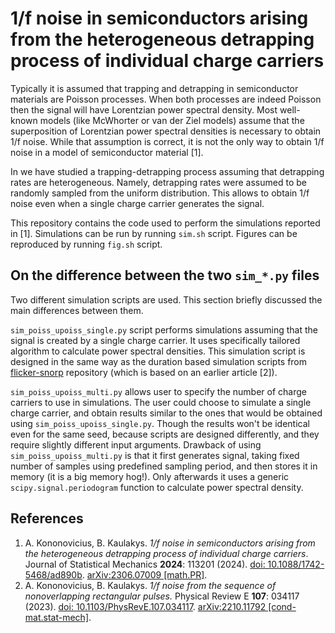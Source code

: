 # 1/f noise in semiconductors arising from the heterogeneous detrapping process of individual charge carriers

Typically it is assumed that trapping and detrapping in semiconductor
materials are Poisson processes. When both processes are indeed Poisson then
the signal will have Lorentzian power spectral density. Most well-known
models (like McWhorter or van der Ziel models) assume that the superposition
of Lorentzian power spectral densities is necessary to obtain 1/f noise.
While that assumption is correct, it is not the only way to obtain 1/f noise
in a model of semiconductor material [1].

In we have studied a trapping-detrapping process assuming that detrapping
rates are heterogeneous. Namely, detrapping rates were assumed to be
randomly sampled from the uniform distribution. This allows to obtain 1/f
noise even when a single charge carrier generates the signal.

This repository contains the code used to perform the simulations reported
in [1]. Simulations can be run by running `sim.sh` script. Figures can be
reproduced by running `fig.sh` script.

## On the difference between the two `sim_*.py` files

Two different simulation scripts are used. This section briefly discussed
the main differences between them.

`sim_poiss_upoiss_single.py` script performs simulations assuming that the
signal is created by a single charge carrier. It uses specifically tailored
algorithm to calculate power spectral densities. This simulation script is
designed in the same way as the duration based simulation scripts from
[flicker-snorp](https://github.com/akononovicius/flicker-snorp) repository
(which is based on an earlier article [2]).

`sim_poiss_upoiss_multi.py` allows user to specify the number of charge
carriers to use in simulations. The user could choose to simulate a single
charge carrier, and obtain results similar to the ones that would be
obtained using `sim_poiss_upoiss_single.py`. Though the results won't be
identical even for the same seed, because scripts are designed differently,
and they require slightly different input arguments. Drawback of using
`sim_poiss_upoiss_multi.py` is that it first generates signal, taking fixed
number of samples using predefined sampling period, and then stores it in
memory (it is a big memory hog!). Only afterwards it uses a generic
`scipy.signal.periodogram` function to calculate power spectral density.

## References

1. A. Kononovicius, B. Kaulakys. *1/f noise in semiconductors arising from
   the heterogeneous detrapping process of individual charge carriers*.
   Journal of Statistical Mechanics **2024**: 113201 (2024). [doi:
   10.1088/1742-5468/ad890b](https://doi.org/10.1088/1742-5468/ad890b).
   [arXiv:2306.07009 [math.PR]](https://arxiv.org/abs/2306.07009).
3. A. Kononovicius, B. Kaulakys. *1/f noise from the sequence of
   nonoverlapping rectangular pulses.* Physical Review E **107**: 034117
   (2023). [doi:
   10.1103/PhysRevE.107.034117](https://doi.org/10.1103/PhysRevE.107.034117).
   [arXiv:2210.11792
   [cond-mat.stat-mech]](https://arxiv.org/abs/2210.11792).

